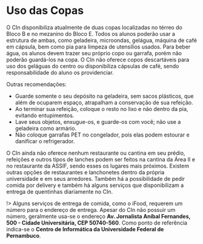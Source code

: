 # Uso das Copas

O CIn disponibiliza atualmente de duas copas localizadas no térreo do Bloco B e no mezanino do Bloco E. Todos os alunos poderão usar a estrutura de ambas, como geladeira, microondas, gelágua, máquina de café em cápsula, bem como pia para limpeza de utensílios usados. Para beber água, os alunos devem trazer seu próprio copo ou garrafa, porém não poderão guardá-los na copa. O CIn não oferece copos descartáveis para uso dos geláguas do centro ou disponibiliza cápsulas de café, sendo responsabilidade do aluno os providenciar.

Outras recomendações:
- Guarde somente o seu depósito na geladeira, sem sacos plásticos, que além de ocuparem espaço, atrapalham a conservação de sua refeição.
-  Ao terminar sua refeição, coloque o resto no lixo e não dentro da pia, evitando entupimentos.
-  Lave seus objetos, enxugue-os, e guarde-os com você; não use a geladeira como armário.
- Não coloque garrafas PET no congelador, pois elas podem estourar e danificar o refrigerador.

O CIn ainda não oferece nenhum restaurante ou cantina em seu prédio, refeições e outros tipos de lanches podem ser feitos na cantina da Área II e no restaurante da ASSIF, sendo esses os lugares mais próximos. Existem outras opções de restaurantes e lanchonetes dentro da própria universidade e em seus arredores. Também há a possibilidade de pedir comida por delivery e também há alguns serviços que disponibilizam a entrega de quentinhas diariamente no CIn.


!> Alguns serviços de entrega de comida, como o iFood, requerem um número para o endereço de entrega. Apesar do CIn não possuir um número, geralmente usa-se o endereço **Av. Jornalista Aníbal Fernandes, 500 - Cidade Universitária, CEP 50740-560**. Como ponto de referência indica-se o **Centro de Informática da Universidade Federal de Pernambuco**.
